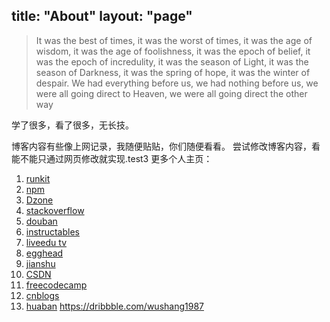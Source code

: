title: "About"
layout: "page"
---

>It was the best of times, it was the worst of times, it was the age of wisdom, it was the age of foolishness, it was the epoch of belief, it was the epoch of incredulity, it was the season of Light, it was the season of Darkness, it was the spring of hope, it was the winter of despair. We had everything before us, we had nothing before us, we were all going direct to Heaven, we were all going direct the other way


学了很多，看了很多，无长技。

博客内容有些像上网记录，我随便贴贴，你们随便看看。
尝试修改博客内容，看能不能只通过网页修改就实现.test3
更多个人主页：

1. [runkit](https://runkit.com/wushang1987)
2. [npm](https://www.npmjs.com/~wushang1987)
3. [Dzone](https://dzone.com/users/2948081/wushang1987.html)
4. [stackoverflow](https://stackoverflow.com/users/3145020/wushang?tab=profile)
5. [douban](https://www.douban.com/people/81399249/)
6. [instructables](https://www.instructables.com/member/wushang1987/)
7. [liveedu tv](https://www.liveedu.tv/wushang1987/profile/)
8. [egghead](https://egghead.io/users/188769)
9. [jianshu](http://www.jianshu.com/u/e5a57e9ee81a)
10. [CSDN](http://blog.csdn.net/wushang1987)
11. [freecodecamp](https://www.freecodecamp.com/wushang1987)
12. [cnblogs](http://www.cnblogs.com/brucehao/)
13. [huaban](http://huaban.com/wwd-1987/)
https://dribbble.com/wushang1987
